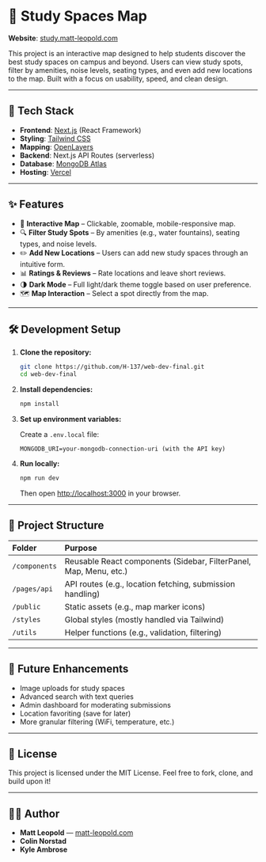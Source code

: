 # 📍 Study Spaces Map

**Website**: [study.matt-leopold.com](https://study.matt-leopold.com)

This project is an interactive map designed to help students discover the best study spaces on campus and beyond. Users can view study spots, filter by amenities, noise levels, seating types, and even add new locations to the map. Built with a focus on usability, speed, and clean design.

---

## 🚀 Tech Stack

- **Frontend**: [Next.js](https://nextjs.org/) (React Framework)
- **Styling**: [Tailwind CSS](https://tailwindcss.com/)
- **Mapping**: [OpenLayers](https://openlayers.org/)
- **Backend**: Next.js API Routes (serverless)
- **Database**: [MongoDB Atlas](https://www.mongodb.com/cloud/atlas)
- **Hosting**: [Vercel](https://vercel.com/)

---

## ✨ Features

- 📍 **Interactive Map** – Clickable, zoomable, mobile-responsive map.
- 🔍 **Filter Study Spots** – By amenities (e.g., water fountains), seating types, and noise levels.
- ✏️ **Add New Locations** – Users can add new study spaces through an intuitive form.
- 📊 **Ratings & Reviews** – Rate locations and leave short reviews.
- 🌗 **Dark Mode** – Full light/dark theme toggle based on user preference.
- 🗺️ **Map Interaction** – Select a spot directly from the map.

---

## 🛠️ Development Setup

1. **Clone the repository:**
   ```bash
   git clone https://github.com/H-137/web-dev-final.git
   cd web-dev-final
   ```

2. **Install dependencies:**
   ```bash
   npm install
   ```

3. **Set up environment variables:**

   Create a `.env.local` file:
   ```
   MONGODB_URI=your-mongodb-connection-uri (with the API key)
   ```

4. **Run locally:**
   ```bash
   npm run dev
   ```
   Then open [http://localhost:3000](http://localhost:3000) in your browser.

---

## 📁 Project Structure

| Folder | Purpose |
|:-------|:--------|
| `/components` | Reusable React components (Sidebar, FilterPanel, Map, Menu, etc.) |
| `/pages/api` | API routes (e.g., location fetching, submission handling) |
| `/public` | Static assets (e.g., map marker icons) |
| `/styles` | Global styles (mostly handled via Tailwind) |
| `/utils` | Helper functions (e.g., validation, filtering) |

---

## 🧠 Future Enhancements

- Image uploads for study spaces
- Advanced search with text queries
- Admin dashboard for moderating submissions
- Location favoriting (save for later)
- More granular filtering (WiFi, temperature, etc.)

---

## 📜 License

This project is licensed under the MIT License. Feel free to fork, clone, and build upon it!

---

## 👨‍💻 Author

- **Matt Leopold** — [matt-leopold.com](https://matt-leopold.com)
- **Colin Norstad**
- **Kyle Ambrose**